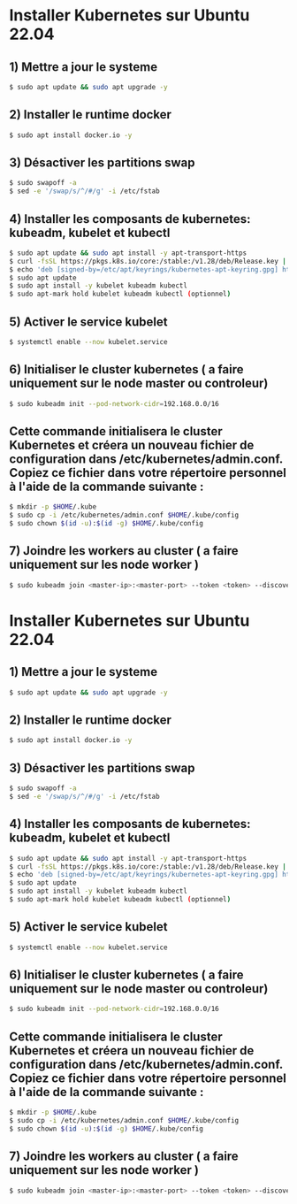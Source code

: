 # Installer Kubernetes sur Ubuntu 22.04 
## 1) Mettre a jour le systeme
```bash
$ sudo apt update && sudo apt upgrade -y
```

## 2) Installer le runtime docker
```bash
$ sudo apt install docker.io -y
```

## 3) Désactiver les partitions swap
```bash
$ sudo swapoff -a
$ sed -e '/swap/s/^/#/g' -i /etc/fstab
```

## 4) Installer les composants de kubernetes: kubeadm, kubelet et kubectl
```bash
$ sudo apt update && sudo apt install -y apt-transport-https
$ curl -fsSL https://pkgs.k8s.io/core:/stable:/v1.28/deb/Release.key | sudo gpg --dearmor -o /etc/apt/keyrings/kubernetes-apt-keyring.gpg
$ echo 'deb [signed-by=/etc/apt/keyrings/kubernetes-apt-keyring.gpg] https://pkgs.k8s.io/core:/stable:/v1.28/deb/ /' | sudo tee /etc/apt/sources.list.d/kubernetes.list
$ sudo apt update
$ sudo apt install -y kubelet kubeadm kubectl
$ sudo apt-mark hold kubelet kubeadm kubectl (optionnel)
```

## 5) Activer le service kubelet
```bash
$ systemctl enable --now kubelet.service
```

## 6) Initialiser le cluster kubernetes ( a faire uniquement sur le node master ou controleur)
```bash
$ sudo kubeadm init --pod-network-cidr=192.168.0.0/16
```

## Cette commande initialisera le cluster Kubernetes et créera un nouveau fichier de configuration dans /etc/kubernetes/admin.conf. Copiez ce fichier dans votre répertoire personnel à l'aide de la commande suivante :
```bash
$ mkdir -p $HOME/.kube
$ sudo cp -i /etc/kubernetes/admin.conf $HOME/.kube/config
$ sudo chown $(id -u):$(id -g) $HOME/.kube/config
```
## 7) Joindre les workers au cluster ( a faire uniquement sur les node worker )
```bash
$ sudo kubeadm join <master-ip>:<master-port> --token <token> --discovery-token-ca-cert-hash <hash>
```






# Installer Kubernetes sur Ubuntu 22.04 
## 1) Mettre a jour le systeme
```bash
$ sudo apt update && sudo apt upgrade -y
```

## 2) Installer le runtime docker
```bash
$ sudo apt install docker.io -y
```

## 3) Désactiver les partitions swap
```bash
$ sudo swapoff -a
$ sed -e '/swap/s/^/#/g' -i /etc/fstab
```

## 4) Installer les composants de kubernetes: kubeadm, kubelet et kubectl
```bash
$ sudo apt update && sudo apt install -y apt-transport-https
$ curl -fsSL https://pkgs.k8s.io/core:/stable:/v1.28/deb/Release.key | sudo gpg --dearmor -o /etc/apt/keyrings/kubernetes-apt-keyring.gpg
$ echo 'deb [signed-by=/etc/apt/keyrings/kubernetes-apt-keyring.gpg] https://pkgs.k8s.io/core:/stable:/v1.28/deb/ /' | sudo tee /etc/apt/sources.list.d/kubernetes.list
$ sudo apt update
$ sudo apt install -y kubelet kubeadm kubectl
$ sudo apt-mark hold kubelet kubeadm kubectl (optionnel)
```

## 5) Activer le service kubelet
```bash
$ systemctl enable --now kubelet.service
```

## 6) Initialiser le cluster kubernetes ( a faire uniquement sur le node master ou controleur)
```bash
$ sudo kubeadm init --pod-network-cidr=192.168.0.0/16
```

## Cette commande initialisera le cluster Kubernetes et créera un nouveau fichier de configuration dans /etc/kubernetes/admin.conf. Copiez ce fichier dans votre répertoire personnel à l'aide de la commande suivante :
```bash
$ mkdir -p $HOME/.kube
$ sudo cp -i /etc/kubernetes/admin.conf $HOME/.kube/config
$ sudo chown $(id -u):$(id -g) $HOME/.kube/config
```
## 7) Joindre les workers au cluster ( a faire uniquement sur les node worker )
```bash
$ sudo kubeadm join <master-ip>:<master-port> --token <token> --discovery-token-ca-cert-hash <hash>
```
